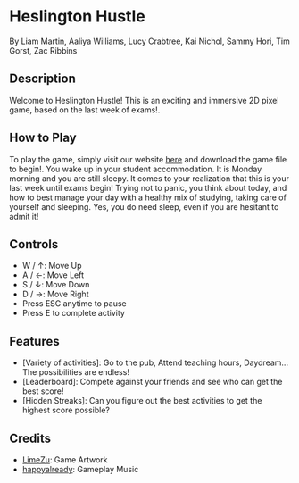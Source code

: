 # Heslington Hustle
By Liam Martin, Aaliya Williams, Lucy Crabtree, Kai Nichol, Sammy Hori, Tim Gorst, Zac Ribbins


## Description
Welcome to Heslington Hustle! This is an exciting and immersive 2D pixel game, based on the last week of exams!.  

## How to Play
To play the game, simply visit our website [here](https://eng1-team3-website.vercel.app/) and download the game file to begin!. You wake up in your student accommodation. It is Monday morning and you are still sleepy. It comes to your realization that this is your last week until exams begin! Trying not to panic, you think about today, and how to best manage your day with a healthy mix of studying, taking care of yourself and sleeping. Yes, you do need sleep, even if you are hesitant to admit it!

## Controls
- W / ↑: Move Up
- A / ←: Move Left
- S / ↓: Move Down
- D / →: Move Right
- Press ESC anytime to pause
- Press E to complete activity 

## Features
- [Variety of activities]: Go to the pub, Attend teaching hours, Daydream... The possibilities are endless!
- [Leaderboard]: Compete against your friends and see who can get the best score!
- [Hidden Streaks]: Can you figure out the best activities to get the highest score possible?

## Credits
- [LimeZu](https://limezu.itch.io/): Game Artwork 
- [happyalready](https://freesound.org/people/happyalready/sounds/725437/): Gameplay Music
